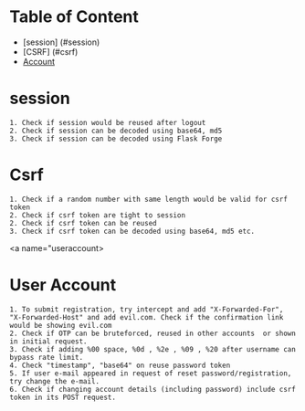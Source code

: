 # Table of Content
- [session] (#session)
- [CSRF] (#csrf)
- [Account](#Account)

<a name="session"></a>
# session
```
1. Check if session would be reused after logout
2. Check if session can be decoded using base64, md5
3. Check if session can be decoded using Flask Forge
```

<a name="csrf"></a>
# Csrf
```
1. Check if a random number with same length would be valid for csrf token
2. Check if csrf token are tight to session
2. Check if csrf token can be reused 
3. Check if csrf token can be decoded using base64, md5 etc.
```

<a name="useraccount></a>
# User Account
```
1. To submit registration, try intercept and add "X-Forwarded-For", "X-Forwarded-Host" and add evil.com. Check if the confirmation link would be showing evil.com
2. Check if OTP can be bruteforced, reused in other accounts  or shown in initial request.
3. Check if adding %00 space, %0d , %2e , %09 , %20 after username can bypass rate limit. 
4. Check "timestamp", "base64" on reuse password token
5. If user e-mail appeared in request of reset password/registration, try change the e-mail. 
6. Check if changing account details (including password) include csrf token in its POST request. 
```
